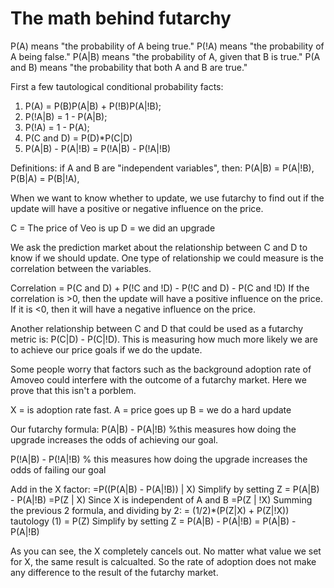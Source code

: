 The math behind futarchy
============

P(A) means "the probability of A being true."
P(!A) means "the probability of A being false."
P(A|B) means "the probability of A, given that B is true."
P(A and B) means "the probability that both A and B are true."

First a few tautological conditional probability facts:

1) P(A) = P(B)P(A|B) + P(!B)P(A|!B);
2) P(!A|B) = 1 - P(A|B);
3) P(!A) = 1 - P(A);
4) P(C and D) = P(D)*P(C|D)
5) P(A|B) - P(A|!B) = P(!A|B) - P(!A|!B)

Definitions:
if A and B are "independent variables", then:
P(A|B) = P(A|!B),
P(B|A) = P(B|!A),

When we want to know whether to update, we use futarchy to find out if the update will have a positive or negative influence on the price.

C = The price of Veo is up
D = we did an upgrade

We ask the prediction market about the relationship between C and D to know if we should update.
One type of relationship we could measure is the correlation between the variables.

Correlation = P(C and D) + P(!C and !D) - P(!C and D) - P(C and !D)
If the correlation is >0, then the update will have a positive influence on the price. If it is <0, then it will have a negative influence on the price.

Another relationship between C and D that could be used as a futarchy metric is:
P(C|D) - P(C|!D). This is measuring how much more likely we are to achieve our price goals if we do the update.




Some people worry that factors such as the background adoption rate of Amoveo could interfere with the outcome of a futarchy market.
Here we prove that this isn't a porblem.

X = is adoption rate fast.
A = price goes up
B = we do a hard update

Our futarchy formula:
P(A|B) - P(A|!B) %this measures how doing the upgrade increases the odds of achieving our goal.

P(!A|B) - P(!A|!B) % this measures how doing the upgrade increases the odds of failing our goal

Add in the X factor:
=P((P(A|B) - P(A|!B)) | X)
Simplify by setting Z = P(A|B) - P(A|!B)
=P(Z | X)
Since X is independent of A and B
=P(Z | !X)
Summing the previous 2 formula, and dividing by 2:
= (1/2)*(P(Z|X) + P(Z|!X))
tautology (1)
= P(Z)
Simplify by setting Z = P(A|B) - P(A|!B)
= P(A|B) - P(A|!B)

As you can see, the X completely cancels out. No matter what value we set for X, the same result is calcualted.
So the rate of adoption does not make any difference to the result of the futarchy market.

